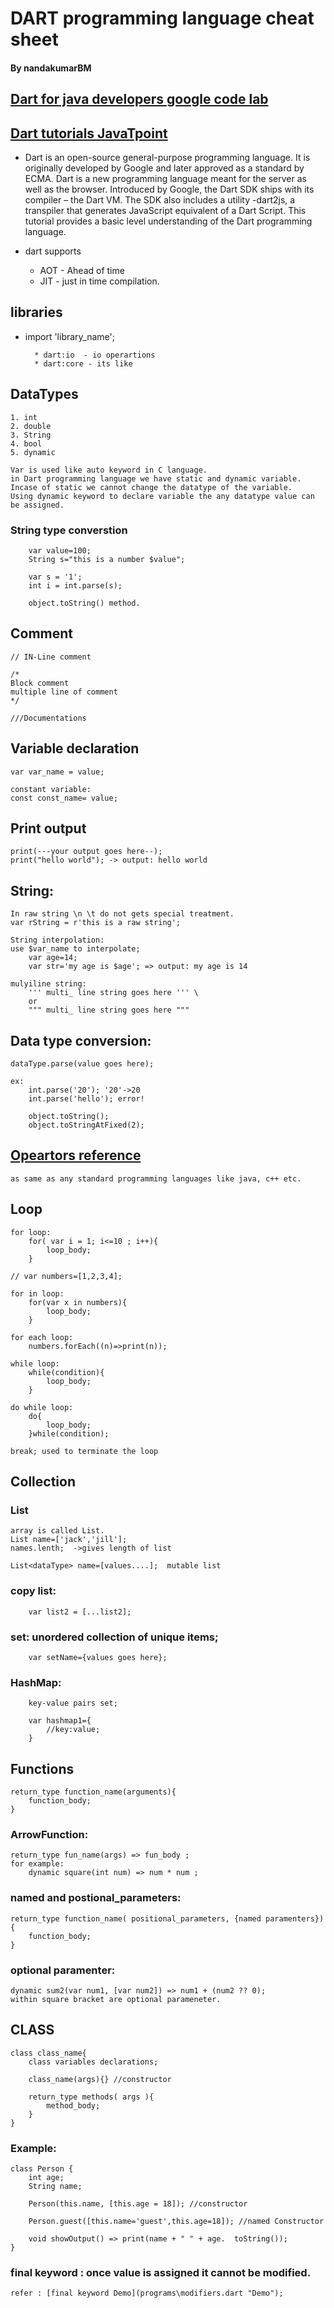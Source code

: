 # DART programming language cheat sheet
#### By nandakumarBM

## [Dart for java developers google code lab](https://codelabs.developers.google.com/codelabs/from-java-to-dart#0 "tutorial")

## [Dart tutorials JavaTpoint](https://www.tutorialspoint.com/dart_programming/index.htm "Dart")

* Dart is an open-source general-purpose programming language. It is originally developed by Google and later approved as a standard by ECMA. Dart is a new programming language meant for the server as well as the browser. Introduced by Google, the Dart SDK ships with its compiler – the Dart VM. The SDK also includes a utility -dart2js, a transpiler that generates JavaScript equivalent of a Dart Script. This tutorial provides a basic level understanding of the Dart programming language.

* dart supports
    * AOT - Ahead of time
    * JIT - just in time compilation.

## libraries
* import 'library_name';


        * dart:io  - io operartions
        * dart:core - its like 

## DataTypes
    1. int
    2. double
    3. String
    4. bool
    5. dynamic

    Var is used like auto keyword in C language.
    in Dart programming language we have static and dynamic variable.
    Incase of static we cannot change the datatype of the variable.
    Using dynamic keyword to declare variable the any datatype value can be assigned. 

### String type converstion

        var value=100;
        String s="this is a number $value";
        
        var s = '1';
        int i = int.parse(s);

        object.toString() method.

## Comment
    // IN-Line comment

    /*
    Block comment
    multiple line of comment
    */

    ///Documentations

## Variable declaration

    var var_name = value;

    constant variable:
    const const_name= value;

## Print output

    print(---your output goes here--);
    print("hello world"); -> output: hello world

## String:
    In raw string \n \t do not gets special treatment.
    var rString = r'this is a raw string';

    String interpolation:
    use $var_name to interpolate;
        var age=14;
        var str='my age is $age'; => output: my age is 14

    mulyiline string:
        ''' multi_ line string goes here ''' \
        or 
        """ multi_ line string goes here """

## Data type conversion:
    dataType.parse(value goes here);

    ex:
        int.parse('20'); '20'->20
        int.parse('hello'); error! 

        object.toString();
        object.toStringAtFixed(2);


## [Opeartors reference](https://www.tutorialspoint.com/dart_programming/dart_programming_operators.htm "operators")

    as same as any standard programming languages like java, c++ etc.

## Loop
    for loop:
        for( var i = 1; i<=10 ; i++){
            loop_body;
        }

    // var numbers=[1,2,3,4];

    for in loop:
        for(var x in numbers){
            loop_body;
        }
    
    for each loop:
        numbers.forEach((n)=>print(n));

    while loop:
        while(condition){
            loop_body;
        }
    
    do while loop:
        do{
            loop_body;
        }while(condition);

    break; used to terminate the loop

## Collection
### List
    array is called List.
    List name=['jack','jill'];
    names.lenth;  ->gives length of list

    List<dataType> name=[values....];  mutable list

### copy list:
        var list2 = [...list2];

### set: unordered collection of unique items;
        var setName={values goes here};

### HashMap:
        key-value pairs set;

        var hashmap1={
            //key:value;
        }
    
## Functions

    return_type function_name(arguments){
        function_body;
    }

### ArrowFunction:

    return_type fun_name(args) => fun_body ;
    for example:
        dynamic square(int num) => num * num ;

### named and postional_parameters:
    return_type function_name( positional_parameters, {named paramenters}){
        function_body;
    }
### optional paramenter:
    dynamic sum2(var num1, [var num2]) => num1 + (num2 ?? 0);
    within square bracket are optional parameneter.

## CLASS

    class class_name{
        class variables declarations;

        class_name(args){} //constructor

        return_type methods( args ){
            method_body;
        }
    }

### Example:
    class Person {
        int age;
        String name;

        Person(this.name, [this.age = 18]); //constructor

        Person.guest([this.name='guest',this.age=18]); //named Constructor

        void showOutput() => print(name + " " + age.  toString());
    }

### final keyword : once value is assigned it cannot be modified.
    refer : [final keyword Demo](programs\modifiers.dart "Demo"); 

        
    